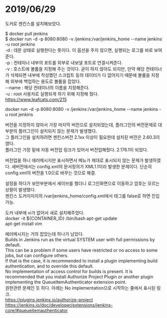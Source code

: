 # 2019/06/29
도커로 젠킨스를 설치해보았다.  

$ docker pull jenkins  
$ docker run -d -p 8080:8080 -v /jenkins:/var/jenkins_home --name jenkins -u root jenkins  
-d : 데몬 상태로 실행한다는 뜻이다. 이 옵션을 주지 않으면, 실행되는 로그를 바로 보여준다.  
-p : 컨테이너 내부의 포트를 외부로 내보낼 포트로 연결시켜준다.  
-v : 호스트에 볼륨을 지정해 주는 것이다. 굳이 하지 않아도 되지만, 만약 해당 컨테이너가 삭제되면 내부에 작성했던 스크립트 등의 데이터가 다 없어지기 때문에 볼륨을 지정해 외부에 백업하는 용도로 볼륨을 잡았다.  
--name : 해당 컨테이너의 이름을 지정해준다.  
-u : root 사용자로 실행되게 하기 위해 지정해 줬다.  
https://www.leafcats.com/215  

docker run -d -p 8080:8080 -v /jenkins:/var/jenkins_home --name jenkins -u root jenkins

버전을 지정하지 않아서 가장 마지막 버전으로 설치되었는데, 플러그인의 버전문제로 대부분의 플러그인이 설치되지 않는 문제가 발생했다.  
그 플러그인을 설치하려면 젠킨스버전 2.1xx 이상이 필요한데 설치된 버전은 2.60.3이였다.  
플러그인 가장 밑에 자동 버전업 링크가 있어서 버전업해줬다. 2.176.1이 되었다.  

버전업을 하니 에러메시지만 표시하면서 메뉴가 제대로 표시되지 않는 문제가 발생하였다.
새버전에서는 config.xml의 문서정의가 XML1.1이라 발생한 문제이다. 단순히 config.xml의 버전을 1.0으로 바꾸는 것으로 해결.  

설정을 하다가 보안부분에서 세이브를 했더니 로그인화면으로 이동하고 암호는 모르는 상황이 발생했다.  
젠킨스 도커이미지의 /var/jenkins_home/config.xml에서 <useSecurity>태그를 false로 하면 진입 가능.  

도커 내부에 vi가 없어서 새로 설치해주었다.  
docker -it ${CONTAINER_ID} /bin/bash
apt-get update  
apt-get install vim  

에러메시지는 거의 잡았는데 하나가 남았다.  
Builds in Jenkins run as the virtual SYSTEM user with full permissions by default.  
This can be a problem if some users have restricted or no access to some jobs, but can configure others.  
If that is the case, it is recommended to install a plugin implementing build authentication, and to override this default.  
No implementation of access control for builds is present. It is recommended that you install Authorize Project Plugin or another plugin implementing the QueueItemAuthenticator extension point.  
권한관련 문제인 듯 하다.
아래는 No implementation으로 시작하는 줄에서 표시된 링크.  
https://plugins.jenkins.io/authorize-project  
https://jenkins.io/doc/developer/extensions/jenkins-core/#queueitemauthenticator  

